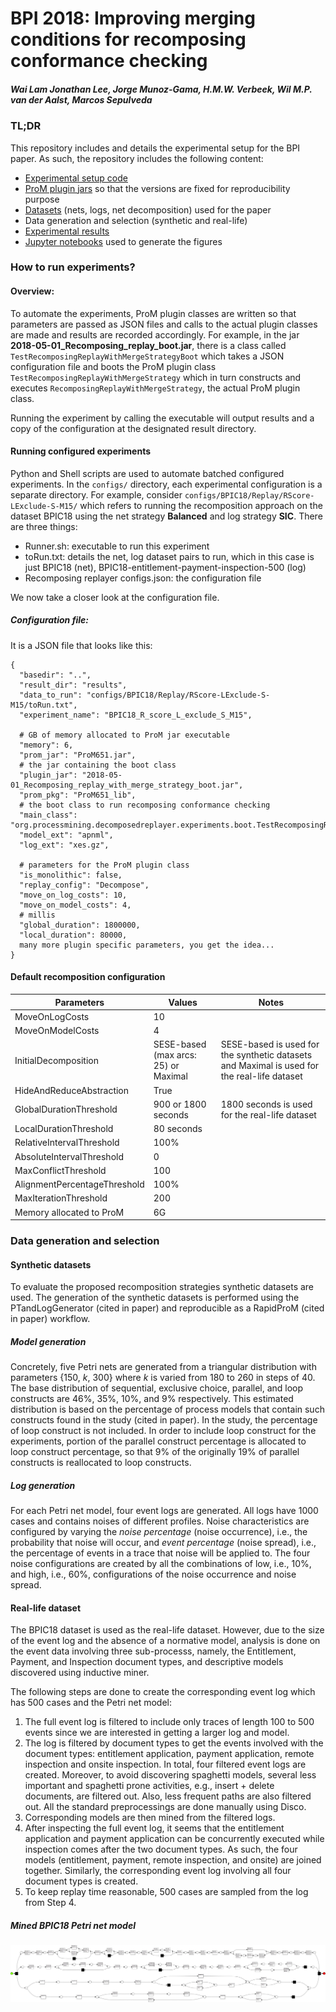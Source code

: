 # BPI 2018: Improving merging conditions for recomposing conformance checking
##### Wai Lam Jonathan Lee, Jorge Munoz-Gama, H.M.W. Verbeek, Wil M.P. van der Aalst, Marcos Sepulveda

### TL;DR
This repository includes and details the experimental setup for the BPI paper. As such, the repository includes the following content:
- [Experimental setup code](https://github.com/wailamjonathanlee/Characterizing-recomposing-replay/tree/master/src)
- [ProM plugin jars](https://github.com/wailamjonathanlee/Characterizing-recomposing-replay/tree/master/prom-6.5.1) so that the versions are fixed for reproducibility purpose
- [Datasets](https://github.com/wailamjonathanlee/Characterizing-recomposing-replay/tree/master/data) (nets, logs, net decomposition) used for the paper 
- Data generation and selection (synthetic and real-life)
- [Experimental results](https://github.com/wailamjonathanlee/Characterizing-recomposing-replay/tree/master/results/Final%20results)
- [Jupyter notebooks](https://github.com/wailamjonathanlee/Characterizing-recomposing-replay/tree/master/results/Final%20results/jupyter) used to generate the figures

### How to run experiments?
#### Overview:
To automate the experiments, ProM plugin classes are written so that parameters are passed as JSON files and calls to the actual plugin classes are made and results are recorded accordingly. For example, in the jar **2018-05-01_Recomposing_replay_boot.jar**, there is a class called ```TestRecomposingReplayWithMergeStrategyBoot``` which takes a JSON configuration file and boots the ProM plugin class ```TestRecomposingReplayWithMergeStrategy``` which in turn constructs and executes ```RecomposingReplayWithMergeStrategy```, the actual ProM plugin class.

Running the experiment by calling the executable will output results and a copy of the configuration at the designated result directory.

#### Running configured experiments
Python and Shell scripts are used to automate batched configured experiments. In the ```configs/``` directory, each experimental configuration is a separate directory. For example, consider ```configs/BPIC18/Replay/RScore-LExclude-S-M15/``` which refers to running the recomposition approach on the dataset BPIC18 using the net strategy **Balanced** and log strategy **SIC**.
There are three things:
- Runner.sh: executable to run this experiment
- toRun.txt: details the net, log dataset pairs to run, which in this case is just BPIC18 (net), BPIC18-entitlement-payment-inspection-500 (log)
- Recomposing replayer configs.json: the configuration file

We now take a closer look at the configuration file.

##### Configuration file:
It is a JSON file that looks like this:
```
{
  "basedir": "..",
  "result_dir": "results",
  "data_to_run": "configs/BPIC18/Replay/RScore-LExclude-S-M15/toRun.txt",
  "experiment_name": "BPIC18_R_score_L_exclude_S_M15",

  # GB of memory allocated to ProM jar executable
  "memory": 6,
  "prom_jar": "ProM651.jar",
  # the jar containing the boot class
  "plugin_jar": "2018-05-01_Recomposing_replay_with_merge_strategy_boot.jar",
  "prom_pkg": "ProM651_lib",
  # the boot class to run recomposing conformance checking
  "main_class": "org.processmining.decomposedreplayer.experiments.boot.TestRecomposingReplayWithMergeStrategyBoot",
  "model_ext": "apnml",
  "log_ext": "xes.gz",

  # parameters for the ProM plugin class
  "is_monolithic": false,
  "replay_config": "Decompose",
  "move_on_log_costs": 10,
  "move_on_model_costs": 4,
  # millis
  "global_duration": 1800000,
  "local_duration": 80000,
  many more plugin specific parameters, you get the idea...
}
```
#### Default recomposition configuration
| Parameters | Values | Notes |
|---|---|---|
| MoveOnLogCosts | 10 | |
| MoveOnModelCosts | 4 | |
| InitialDecomposition | SESE-based (max arcs: 25) or Maximal | SESE-based is used for the synthetic datasets and Maximal is used for the real-life dataset |
| HideAndReduceAbstraction | True | |
| GlobalDurationThreshold | 900 or 1800 seconds | 1800 seconds is used for the real-life dataset |
| LocalDurationThreshold | 80 seconds | |
| RelativeIntervalThreshold | 100% | |
| AbsoluteIntervalThreshold | 0 | | 
| MaxConflictThreshold | 100 | |
| AlignmentPercentageThreshold | 100% | |
| MaxIterationThreshold | 200 | |
| Memory allocated to ProM | 6G | |

### Data generation and selection
#### Synthetic datasets
To evaluate the proposed recomposition strategies synthetic datasets are used. The generation of the synthetic datasets is performed using the PTandLogGenerator (cited in paper) and reproducible as a RapidProM (cited in paper) workflow.
##### Model generation
Concretely, five Petri nets are generated from a triangular distribution with parameters {150, *k*, 300} where *k* is varied from 180 to 260 in steps of 40. The base distribution of sequential, exclusive choice, parallel, and loop constructs are 46%, 35%, 10%, and 9% respectively. This estimated distribution is based on the percentage of process models that contain such constructs found in the study (cited in paper). In the study, the percentage of loop construct is not included. In order to include loop construct for the experiments, portion of the parallel construct percentage is allocated to loop construct percentage, so that 9% of the originally 19% of parallel constructs is reallocated to loop constructs.
##### Log generation
For each Petri net model, four event logs are generated. All logs have 1000 cases and contains noises of different profiles. Noise characteristics are configured by varying the *noise percentage* (noise occurrence), i.e., the probability that noise will occur, and *event percentage* (noise spread), i.e., the percentage of events in a trace that noise will be applied to. The four noise configurations are created by all the combinations of low, i.e., 10%, and high, i.e., 60%, configurations of the noise occurrence and noise spread.

#### Real-life dataset
The BPIC18 dataset is used as the real-life dataset. However, due to the size of the event log and the absence of a normative model, analysis is done on the event data involving three sub-processs, namely, the Entitlement, Payment, and Inspection document types, and descriptive models discovered using inductive miner. 

The following steps are done to create the corresponding event log which has 500 cases and the Petri net model:
1. The full event log is filtered to include only traces of length 100 to 500 events since we are interested in getting a larger log and model.
2. The log is filtered by document types to get the events involved with the document types: entitlement application, payment application, remote inspection and onsite inspection. In total, four filtered event logs are created. Moreover, to avoid discovering spaghetti models, several less important and spaghetti prone activities, e.g., insert + delete documents, are filtered out. Also, less frequent paths are also filtered out. All the standard preprocessings are done manually using Disco.
3. Corresponding models are then mined from the filtered logs.
4. After inspecting the full event log, it seems that the entitlement application and payment application can be concurrently executed while inspection comes after the two document types. As such, the four models (entitlement, payment, remote inspection, and onsite) are joined together. Similarly, the corresponding event log involving all four document types is created. 
5. To keep replay time reasonable, 500 cases are sampled from the log from Step 4.

##### Mined BPIC18 Petri net model
![Screenshot](misc/BPIC18.jpg)

